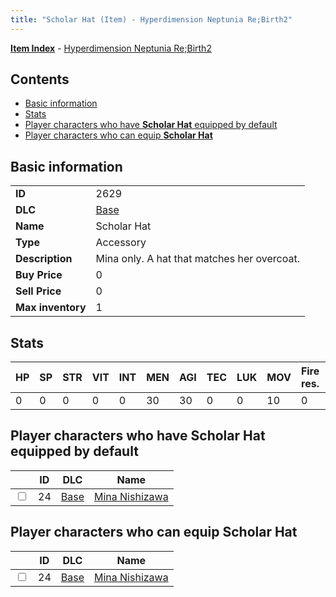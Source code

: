 ```yaml
---
title: "Scholar Hat (Item) - Hyperdimension Neptunia Re;Birth2"
---
```


[**Item Index**](/neptunia/rb2/item/index.html) - [Hyperdimension Neptunia Re;Birth2](/neptunia/rb2)

## Contents

- [Basic information](#basic-information)
- [Stats](#stats)
- [Player characters who have **Scholar Hat** equipped by default](#player-characters-who-have-scholar-hat-equipped-by-default)
- [Player characters who can equip **Scholar Hat**](#player-characters-who-can-equip-scholar-hat)

## Basic information

|   |   |
| -- | -- |
| **ID** | 2629 |
| **DLC** | [Base](/neptunia/rb2/dlc/0-base.html) |
| **Name** | Scholar Hat |
| **Type** | Accessory |
| **Description** | Mina only. A hat that matches her overcoat. |
| **Buy Price** | 0 |
| **Sell Price** | 0 |
| **Max inventory** | 1 |

## Stats

| HP | SP | STR | VIT | INT | MEN | AGI | TEC | LUK | MOV | Fire res. | Ice res. | Wind res. | Lightning res. |
| -- | -- | --- | --- | --- | --- | --- | --- | --- | --- | --------- | -------- | --------- | -------------- |
| 0 | 0 | 0 | 0 | 0 | 30 | 30 | 0 | 0 | 10 | 0 | 0 | 0 | 0 |

## Player characters who have **Scholar Hat** equipped by default

|    | ID | DLC | Name |
| -- | -- | --- | ---- |
| <input type="checkbox" id="rb2-player-0-24" class="trackbox" /> | 24 | [Base](/neptunia/rb2/dlc/0-base.html) | [Mina Nishizawa](/neptunia/rb2/player/0-24-mina-nishizawa.html) |

## Player characters who can equip **Scholar Hat**

|    | ID | DLC | Name |
| -- | -- | --- | ---- |
| <input type="checkbox" id="rb2-player-0-24" class="trackbox" /> | 24 | [Base](/neptunia/rb2/dlc/0-base.html) | [Mina Nishizawa](/neptunia/rb2/player/0-24-mina-nishizawa.html) |